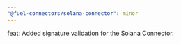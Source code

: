 ```yaml
---
"@fuel-connectors/solana-connector": minor
---
```


feat: Added signature validation for the Solana Connector.
